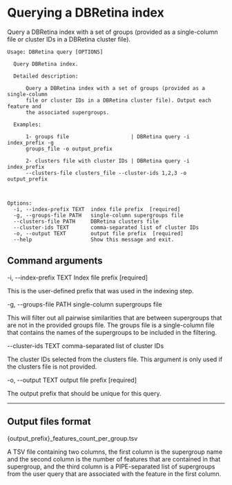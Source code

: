 # Querying a DBRetina index

Query a DBRetina index with a set of groups (provided as a single-column file or cluster IDs in a DBRetina cluster file).

```
Usage: DBRetina query [OPTIONS]

  Query DBRetina index.

  Detailed description:

      Query a DBRetina index with a set of groups (provided as a single-column
      file or cluster IDs in a DBRetina cluster file). Output each feature and
      the associated supergroups.

  Examples:

      1- groups file                    | DBRetina query -i index_prefix -g
      groups_file -o output_prefix

      2- clusters file with cluster IDs | DBRetina query -i index_prefix
      --clusters-file clusters_file --cluster-ids 1,2,3 -o output_prefix



Options:
  -i, --index-prefix TEXT  index file prefix  [required]
  -g, --groups-file PATH   single-column supergroups file
  --clusters-file PATH     DBRetina clusters file
  --cluster-ids TEXT       comma-separated list of cluster IDs
  -o, --output TEXT        output file prefix  [required]
  --help                   Show this message and exit.
```

## Command arguments


<span class="cmd"> -i, --index-prefix TEXT  Index file prefix  [required] </span>

This is the user-defined prefix that was used in the indexing step.

<span class="cmd"> -g, --groups-file PATH    single-column supergroups file </span>

This will filter out all pairwise similarities that are between supergroups that are not in the provided groups file. The groups file is a single-column file that contains the names of the supergroups to be included in the filtering.

<span class="cmd"> --cluster-ids TEXT        comma-separated list of cluster IDs </span>

The cluster IDs selected from the clusters file. This argument is only used if the clusters file is not provided.

<span class="cmd"> -o, --output TEXT        output file prefix  [required] </span>

The output prefix that should be unique for this query.

<hr class="fancy-hr">

## Output files format

<span class="cmd"> {output_prefix}_features_count_per_group.tsv </span>

A TSV file containing two columns, the first column is the supergroup name and the second column is the number of features that are contained in that supergroup, and the third column is a PIPE-separated list of supergroups from the user query that are associated with the feature in the first column.

<!-- TODO: Fix later -->
<!-- <span class="cmd"> {output_prefix}_features_count_per_group_histogram.png </span>

A histogram plot showing the distribution of the number of features per supergroup. -->